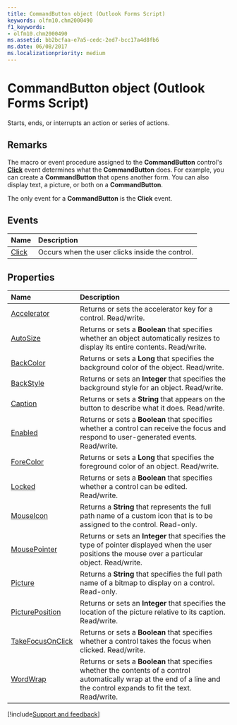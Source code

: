 ```yaml
---
title: CommandButton object (Outlook Forms Script)
keywords: olfm10.chm2000490
f1_keywords:
- olfm10.chm2000490
ms.assetid: bb2bcfaa-e7a5-cedc-2ed7-bcc17a4d8fb6
ms.date: 06/08/2017
ms.localizationpriority: medium
---
```



# CommandButton object (Outlook Forms Script)

Starts, ends, or interrupts an action or series of actions.


## Remarks

The macro or event procedure assigned to the **CommandButton** control's **[Click](Outlook.commandbutton.click.md)** event determines what the **CommandButton** does. For example, you can create a **CommandButton** that opens another form. You can also display text, a picture, or both on a **CommandButton**.

The only event for a **CommandButton** is the **Click** event.

## Events

|Name|Description|
|:-----|:-----|
| [Click](Outlook.commandbutton.click.md)|Occurs when the user clicks inside the control.|


## Properties

|Name|Description|
|:-----|:-----|
| [Accelerator](Outlook.commandbutton.accelerator.md)|Returns or sets the accelerator key for a control. Read/write.|
| [AutoSize](Outlook.commandbutton.autosize.md)|Returns or sets a **Boolean** that specifies whether an object automatically resizes to display its entire contents. Read/write.|
| [BackColor](Outlook.commandbutton.backcolor.md)|Returns or sets a **Long** that specifies the background color of the object. Read/write.|
| [BackStyle](Outlook.commandbutton.backstyle.md)|Returns or sets an **Integer** that specifies the background style for an object. Read/write.|
| [Caption](Outlook.commandbutton.caption.md)|Returns or sets a **String** that appears on the button to describe what it does. Read/write.|
| [Enabled](Outlook.commandbutton.enabled.md)|Returns or sets a **Boolean** that specifies whether a control can receive the focus and respond to user-generated events. Read/write.|
| [ForeColor](Outlook.commandbutton.forecolor.md)|Returns or sets a **Long** that specifies the foreground color of an object. Read/write.|
| [Locked](Outlook.commandbutton.locked.md)|Returns or sets a **Boolean** that specifies whether a control can be edited. Read/write.|
| [MouseIcon](Outlook.commandbutton.mouseicon.md)|Returns a **String** that represents the full path name of a custom icon that is to be assigned to the control. Read-only.|
| [MousePointer](Outlook.commandbutton.mousepointer.md)|Returns or sets an **Integer** that specifies the type of pointer displayed when the user positions the mouse over a particular object. Read/write.|
| [Picture](Outlook.commandbutton.picture.md)|Returns a **String** that specifies the full path name of a bitmap to display on a control. Read-only.|
| [PicturePosition](Outlook.commandbutton.pictureposition.md)|Returns or sets an **Integer** that specifies the location of the picture relative to its caption. Read/write.|
| [TakeFocusOnClick](Outlook.commandbutton.takefocusonclick.md)|Returns or sets a **Boolean** that specifies whether a control takes the focus when clicked. Read/write.|
| [WordWrap](Outlook.commandbutton.wordwrap.md)|Returns or sets a **Boolean** that specifies whether the contents of a control automatically wrap at the end of a line and the control expands to fit the text. Read/write.|





[!include[Support and feedback](~/includes/feedback-boilerplate.md)]